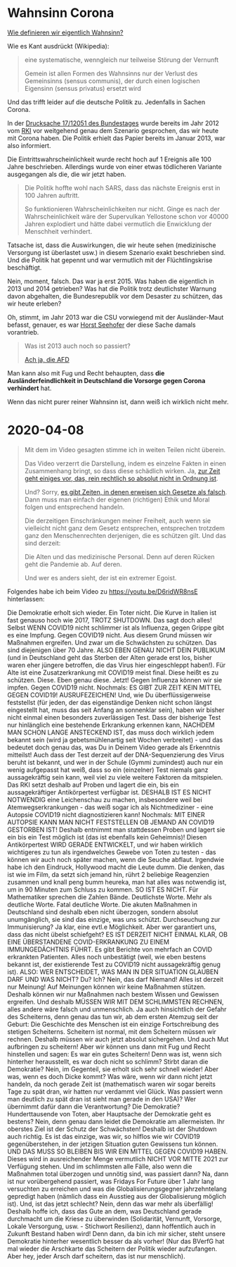 # Wahnsinn Corona

[Wie definieren wir eigentlich Wahnsinn?](https://de.wikipedia.org/wiki/Wahnsinn#Unvernunft)

Wie es Kant ausdrückt (Wikipedia):

> eine systematische, wenngleich nur teilweise Störung der Vernunft
>
> Gemein ist allen Formen des Wahnsinns nur der Verlust des Gemeinsinns (sensus communis), der durch einen logischen Eigensinn (sensus privatus) ersetzt wird

Und das trifft leider auf die deutsche Politik zu.  Jedenfalls in Sachen Corona.

In der [Drucksache 17/12051 des Bundestages](https://dipbt.bundestag.de/dip21/btd/17/120/1712051.pdf)
wurde bereits im Jahr 2012 vom [RKI](https://rki.de) vor weitgehend genau dem Szenario gesprochen,
das wir heute mit Corona haben.  Die Politik erhielt das Papier bereits im Januar 2013, war also informiert.

Die Eintrittswahrscheinlichkeit wurde recht hoch auf 1 Ereignis alle 100 Jahre beschrieben.
Allerdings wurde von einer etwas tödlicheren Variante ausgegangen als die, die wir jetzt haben.

> Die Politik hoffte wohl nach SARS, dass das nächste Ereignis erst in 100 Jahren auftritt.
>
> So funktionieren Wahrscheinlichkeiten nur nicht.  Ginge es nach der Wahrscheinlichkeit wäre der
> Supervulkan Yellostone schon vor 40000 Jahren explodiert und hätte dabei vermutlich die Enwicklung
> der Menschheit verhindert.

Tatsache ist, dass die Auswirkungen, die wir heute sehen (medizinische Versorgung ist überlastet usw.)
in diesem Szenario exakt beschrieben sind.  Und die Politik hat gepennt und war vermutlich mit der
Flüchtlingskrise beschäftigt.

Nein, moment, falsch.  Das war ja erst 2015.  Was haben die eigentlich in 2013 und 2014 getrieben?
Was hat die Politik trotz deutlichster Warnung davon abgehalten, die Bundesrepublik vor dem Desaster zu schützen,
das wir heute erleben?

Oh, stimmt, im Jahr 2013 war die CSU vorwiegend mit der Ausländer-Maut befasst, genauer, es war
[Horst Seehofer](https://www.spiegel.de/politik/deutschland/kommentar-zu-seehofer-und-der-autobahn-maut-a-916052.html)
der diese Sache damals vorantrieb.

> Was ist 2013 auch noch so passiert?
>
> [Ach ja, die AFD](https://de.wikipedia.org/wiki/Alternative_f%C3%BCr_Deutschland)

Man kann also mit Fug und Recht behaupten,
dass **die Ausländerfeindlichkeit in Deutschland die Vorsorge gegen Corona verhindert** hat.

Wenn das nicht purer reiner Wahnsinn ist, dann weiß ich wirklich nicht mehr.

# 2020-04-08

> Mit dem im Video gesagten stimme ich in weiten Teilen nicht überein.
>
> Das Video verzerrt die Darstellung, indem es einzelne Fakten in einen Zusammenhang bringt,
> so dass diese schädlich wirken.  Ja, [zur Zeit geht einiges vor, das, rein rechtlich so absolut nicht in Ordnung ist](https://github.com/hilbix/tino/blob/master/rants/corona.md#gro%C3%9Fer-gigantischer-mist-bayern).
>
> Und?  Sorry, [es gibt Zeiten, in denen erweisen sich Gesetze als falsch](https://de.wikipedia.org/wiki/Holocaust).
> Dann muss man einfach der eigenen (richtigen) Ethik und Moral folgen und entsprechend handeln.
>
> Die derzeitigen Einschränkungen meiner Freiheit, auch wenn sie vielleicht nicht ganz dem Gesetz entsprechen,
> entsprechen trotzdem ganz den Menschenrechten derjenigen, die es schützen gilt.  Und das sind derzeit:
>
> Die Alten und das medizinische Personal.  Denn auf deren Rücken geht die Pandemie ab.  Auf deren.
>
> Und wer es anders sieht, der ist ein extremer Egoist.

Folgendes habe ich beim Video zu https://youtu.be/D6ridWR8nsE hinterlassen:

Die Demokratie erholt sich wieder. Ein Toter nicht.  Die Kurve in Italien ist fast genauso hoch wie 2017, TROTZ SHUTDOWN.  Das sagt doch alles!  Selbst WENN COVID19 nicht schlimmer ist als Influenza, gegen Grippe gibt es eine Impfung.  Gegen COVID19 nicht.  Aus diesem Grund müssen wir Maßnahmen ergreifen.  Und zwar um die Schwächsten zu schützen.  Das sind diejenigen über 70 Jahre.  ALSO EBEN GENAU NICHT DEIN PUBLIKUM (und in Deutschland geht das Sterben der Alten gerade erst los, bisher waren eher jüngere betroffen, die das Virus hier eingeschleppt haben!).  Für Alte ist eine Zusatzerkrankung mit COVID19 meist final.  Diese heißt es zu schützen.  Diese.  Eben genau diese.  Jetzt!  Gegen Influenza können wir sie impfen.  Gegen COVID19 nicht.  Nochmals:  ES GIBT ZUR ZEIT KEIN MITTEL GEGEN COVID19!  AUSRUFEZEICHEN!  Und, wie Du überflüssigerweise feststellst (für jeden, der das eigenständige Denken nicht schon längst eingestellt hat, muss das seit Anfang an sonnenklar sein), haben wir bisher nicht einmal einen besonders zuverlässigen Test.  Dass der bisherige Test nur hinlänglich eine bestehende Erkrankung erkennen kann, NACHDEM MAN SCHON LANGE ANSTECKEND IST, das muss doch wirklich jedem bekannt sein (wird ja gebetsmühlenartig seit Wochen verbreitet) - und das bedeutet doch genau das, was Du in Deinem Video gerade als Erkenntnis mitteilst!  Auch dass der Test derzeit auf der DNA-Sequenzierung des Virus beruht ist bekannt, und wer in der Schule (Gymmi zumindest) auch nur ein wenig aufgepasst hat weiß, dass so ein (einzelner) Test niemals ganz aussagekräftig sein kann, weil viel zu viele weitere Faktoren da mitspielen.  Das RKI setzt deshalb auf Proben und lagert die ein, bis ein aussagekräftiger Antikörpertest verfügbar ist.  DESHALB IST ES NICHT NOTWENDIG eine Leichenschau zu machen, insbesondere weil bei Atemwegserkrankungen - das weiß sogar ich als Nichtmediziner - eine Autopsie COVID19 nicht diagnostizieren kann!  Nochmals:  MIT EINER AUTOPSIE KANN MAN NICHT FESTSTELLEN OB JEMAND AN COVID19 GESTORBEN IST!  Deshalb entnimmt man stattdessen Proben und lagert sie ein bis ein Test möglich ist (das ist ebenfalls kein Geheimnis)!  Diesen Antikörpertest WIRD GERADE ENTWICKELT, und wir haben wirklich wichtigeres zu tun als irgendwelches Gewebe von Toten zu testen - das können wir auch noch später machen, wenn die Seuche abflaut.  Irgendwie habe ich den Eindruck, Hollywood macht die Leute dumm.  Die denken, das ist wie im Film, da setzt sich jemand hin, rührt 2 beliebige Reagenzien zusammen und knall peng bumm heureka, man hat alles was notwendig ist, um in 90 Minuten zum Schluss zu kommen.  SO IST ES NICHT.  Für Mathematiker sprechen die Zahlen Bände.  Deutlichste Worte.  Mehr als deutliche Worte.  Fatal deutliche Worte.  Die akuten Maßnahmen in Deutschland sind deshalb eben nicht überzogen, sondern absolut unumgänglich, sie sind das einzige, was uns schützt.  Durchseuchung zur Immunisierung?  Ja klar, eine evtl.e Möglichkeit.  Aber wer garantiert uns, dass das nicht übelst schiefgeht?  ES IST DERZEIT NICHT EINMAL KLAR, OB EINE ÜBERSTANDENE COVID-ERKRANKUNG ZU EINEM IMMUNGEDÄCHTNIS FÜHRT.  Es gibt Berichte von mehrfach an COVID erkrankten Patienten.  Alles noch unbestätigt (weil, wie eben bestens bekannt ist, der existierende Test zu COVID19 nicht aussagekräftig genug ist).  ALSO: WER ENTSCHEIDET, WAS MAN IN DER SITUATION GLAUBEN DARF UND WAS NICHT?  Du?  Ich?  Nein, das darf Niemand!  Alles ist derzeit nur Meinung!  Auf Meinungen können wir keine Maßnahmen stützen.  Deshalb können wir nur Maßnahmen nach bestem Wissen und Gewissen ergreifen.  Und deshalb MÜSSEN WIR MIT DEM SCHLIMMSTEN RECHNEN, alles andere wäre falsch und unmenschlich.  Ja auch hinsichtlich der Gefahr des Scheiterns, denn genau das tun wir, ab dem ersten Atemzug seit der Geburt:  Die Geschichte des Menschen ist ein einzige Fortschreibung des stetigen Scheiterns.  Scheitern ist normal, mit dem Scheitern müssen wir rechnen.  Deshalb müssen wir auch jetzt absolut sichergehen.  Und auch Mut aufbringen zu scheitern!  Aber wir können uns dann mit Fug und Recht hinstellen und sagen:  Es war ein gutes Scheitern!  Denn was ist, wenn sich hinterher herausstellt, es war doch nicht so schlimm?  Stirbt daran die Demokratie?  Nein, im Gegenteil, sie erholt sich sehr schnell wieder!  Aber was, wenn es doch Dicke kommt?  Was wäre, wenn wir dann nicht jetzt handeln, da noch gerade Zeit ist (mathematisch waren wir sogar bereits Tage zu spät dran, wir hatten nur verdammt viel Glück.  Was passiert wenn man deutlich zu spät dran ist sieht man gerade in den USA)?  Wer übernimmt dafür dann die Verantwortung?  Die Demokratie?  Hunderttausende von Toten, aber Hauptsache der Demokratie geht es bestens?  Nein, denn genau dann leidet die Demokratie am allermeisten.  Ihr oberstes Ziel ist der Schutz der Schwächsten!  Deshalb ist der Shutdown auch richtig.  Es ist das einzige, was wir, so hilflos wie wir COVID19 gegenüberstehen, in der jetzigen Situation guten Gewissens tun können.  UND DAS MUSS SO BLEIBEN BIS WIR EIN MITTEL GEGEN COVID19 HABEN.  Dieses wird in ausreichender Menge vermutlich NICHT VOR MITTE 2021 zur Verfügung stehen.  Und im schlimmsten alle Fälle, also wenn die Maßnahmen total überzogen und unnötig sind, was passiert dann?  Na, dann ist nur vorübergehend passiert, was Fridays For Future über 1 Jahr lang versuchten zu erreichen und was die Globalisierungsgegner jahrzehntelang gepredigt haben (nämlich dass ein Ausstieg aus der Globalisierung möglich ist).  Und, ist das jetzt schlecht?  Nein, denn das war mehr als überfällig!  Deshalb hoffe ich, dass das Gute an dem, was Deutschland gerade durchmacht um die Kriese zu überwinden (Solidarität, Vernunft, Vorsorge, Lokale Versorgung, usw. - Stichwort Resilienz), dann hoffentlich auch in Zukunft Bestand haben wird!  Denn dann, da bin ich mir sicher, steht unsere Demokratie hinterher wesentlich besser da als vorher!  (Nur das BVerfG hat mal wieder die Arschkarte das Scheitern der Politik wieder aufzufangen.  Aber hey, jeder Arsch darf scheitern, das ist nur menschlich).
